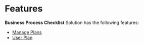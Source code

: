 # Features

**Business Process Checklist** Solution has the following features:

* [Manage Plans](https://docs.inogic.com/business-process-checklist/features/manage-plans)
* [User Plan](https://docs.inogic.com/business-process-checklist/features/user-plans)
